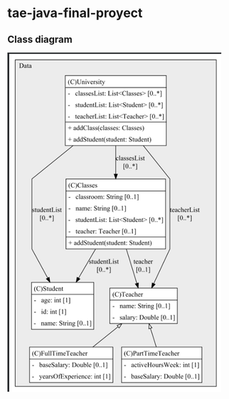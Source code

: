 # tae-java-final-proyect

## Class diagram

<img alt="Class diagram" src="resources/classDiagram.png">